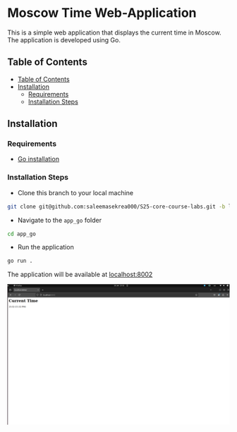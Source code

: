 # Moscow Time Web-Application

This is a simple web application that displays the current time in Moscow. The application is developed using Go.

## Table of Contents

  - [Table of Contents](#table-of-contents)
  - [Installation](#installation)
    - [Requirements](#requirements)
    - [Installation Steps](#installation-steps)

## Installation

### Requirements

- [Go installation](https://go.dev/doc/install)

### Installation Steps

- Clone this branch to your local machine

```bash
git clone git@github.com:saleemasekrea000/S25-core-course-labs.git -b lab1
```

- Navigate to the `app_go` folder

```bash
cd app_go
```

- Run the application

```bash
go run .
```

The application will be available at [localhost:8002](http://localhost:8000/)

![First Opening](img/2.png)
